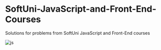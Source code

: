 # SoftUni-JavaScript-and-Front-End-Courses
Solutions for problems from SoftUni JavaScript and Front-End courses

![js](https://user-images.githubusercontent.com/78846575/187023787-4edfde7b-5ac6-405e-b56b-c779fcd83828.png)